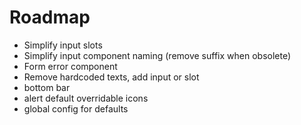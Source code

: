 # Roadmap

- Simplify input slots
- Simplify input component naming (remove suffix when obsolete)
- Form error component
- Remove hardcoded texts, add input or slot
- bottom bar
- alert default overridable icons
- global config for defaults
